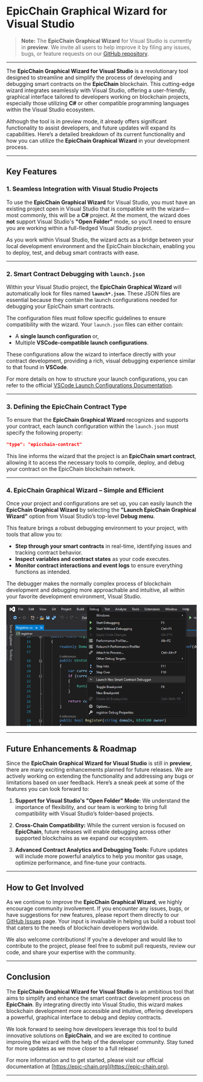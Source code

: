# EpicChain Graphical Wizard for Visual Studio

> **Note:** The **EpicChain Graphical Wizard** for Visual Studio is currently in **preview**. We invite all users to help improve it by filing any issues, bugs, or feature requests on our [GitHub repository](https://github.com/epicchainlabs/epicchain-graphical-wizard/issues).

---

The **EpicChain Graphical Wizard for Visual Studio** is a revolutionary tool designed to streamline and simplify the process of developing and debugging smart contracts on the **EpicChain** blockchain. This cutting-edge wizard integrates seamlessly with Visual Studio, offering a user-friendly, graphical interface tailored to developers working on blockchain projects, especially those utilizing **C#** or other compatible programming languages within the Visual Studio ecosystem. 

Although the tool is in preview mode, it already offers significant functionality to assist developers, and future updates will expand its capabilities. Here’s a detailed breakdown of its current functionality and how you can utilize the **EpicChain Graphical Wizard** in your development process.

---

## Key Features

### 1. Seamless Integration with Visual Studio Projects

To use the **EpicChain Graphical Wizard** for Visual Studio, you must have an existing project open in Visual Studio that is compatible with the wizard—most commonly, this will be a **C#** project. At the moment, the wizard does **not** support Visual Studio's **"Open Folder"** mode, so you’ll need to ensure you are working within a full-fledged Visual Studio project.

As you work within Visual Studio, the wizard acts as a bridge between your local development environment and the EpicChain blockchain, enabling you to deploy, test, and debug smart contracts with ease. 

---

### 2. Smart Contract Debugging with `launch.json`

Within your Visual Studio project, the **EpicChain Graphical Wizard** will automatically look for files named **`launch*.json`**. These JSON files are essential because they contain the launch configurations needed for debugging your EpicChain smart contracts. 

The configuration files must follow specific guidelines to ensure compatibility with the wizard. Your `launch.json` files can either contain:

- A **single launch configuration** or,
- Multiple **VSCode-compatible launch configurations**.

These configurations allow the wizard to interface directly with your contract development, providing a rich, visual debugging experience similar to that found in **VSCode**. 

For more details on how to structure your launch configurations, you can refer to the official [VSCode Launch Configurations Documentation](https://go.microsoft.com/fwlink/?linkid=830387). 

---

### 3. Defining the EpicChain Contract Type

To ensure that the **EpicChain Graphical Wizard** recognizes and supports your contract, each launch configuration within the `launch.json` must specify the following property:

```json
"type": "epicchain-contract"
```

This line informs the wizard that the project is an **EpicChain smart contract**, allowing it to access the necessary tools to compile, deploy, and debug your contract on the EpicChain blockchain network.

---

### 4. EpicChain Graphical Wizard – Simple and Efficient

Once your project and configurations are set up, you can easily launch the **EpicChain Graphical Wizard** by selecting the **"Launch EpicChain Graphical Wizard"** option from Visual Studio’s top-level **Debug menu**. 

This feature brings a robust debugging environment to your project, with tools that allow you to:

- **Step through your smart contracts** in real-time, identifying issues and tracking contract behavior.
- **Inspect variables and contract states** as your code executes.
- **Monitor contract interactions and event logs** to ensure everything functions as intended.

The debugger makes the normally complex process of blockchain development and debugging more approachable and intuitive, all within your favorite development environment, Visual Studio.

![vs debug menu item](images/vs-debug-menu.png)

---

## Future Enhancements & Roadmap

Since the **EpicChain Graphical Wizard for Visual Studio** is still in **preview**, there are many exciting enhancements planned for future releases. We are actively working on extending the functionality and addressing any bugs or limitations based on user feedback. Here’s a sneak peek at some of the features you can look forward to:

1. **Support for Visual Studio's "Open Folder" Mode:** We understand the importance of flexibility, and our team is working to bring full compatibility with Visual Studio’s folder-based projects.
   
2. **Cross-Chain Compatibility:** While the current version is focused on **EpicChain**, future releases will enable debugging across other supported blockchains as we expand our ecosystem.

3. **Advanced Contract Analytics and Debugging Tools:** Future updates will include more powerful analytics to help you monitor gas usage, optimize performance, and fine-tune your contracts.

---

## How to Get Involved

As we continue to improve the **EpicChain Graphical Wizard**, we highly encourage community involvement. If you encounter any issues, bugs, or have suggestions for new features, please report them directly to our [GitHub Issues](https://github.com/epicchainlabs/epicchain-graphical-wizard/issues) page. Your input is invaluable in helping us build a robust tool that caters to the needs of blockchain developers worldwide.

We also welcome contributions! If you’re a developer and would like to contribute to the project, please feel free to submit pull requests, review our code, and share your expertise with the community.

---

## Conclusion

The **EpicChain Graphical Wizard for Visual Studio** is an ambitious tool that aims to simplify and enhance the smart contract development process on **EpicChain**. By integrating directly into Visual Studio, this wizard makes blockchain development more accessible and intuitive, offering developers a powerful, graphical interface to debug and deploy contracts. 

We look forward to seeing how developers leverage this tool to build innovative solutions on **EpicChain**, and we are excited to continue improving the wizard with the help of the developer community. Stay tuned for more updates as we move closer to a full release!

For more information and to get started, please visit our official documentation at [https://epic-chain.org](https://epic-chain.org).

---